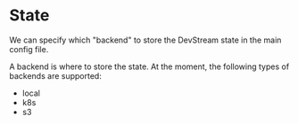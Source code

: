 # State

We can specify which "backend" to store the DevStream state in the main config file.

A backend is where to store the state. At the moment, the following types of backends are supported:

- local
- k8s
- s3
